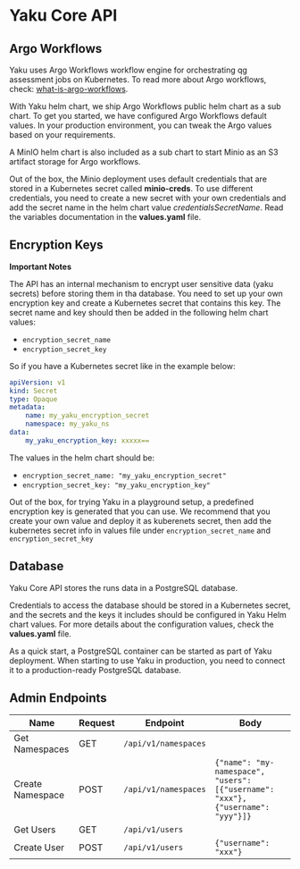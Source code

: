 <!--
SPDX-FileCopyrightText: 2024 grow platform GmbH

SPDX-License-Identifier: MIT
-->

# Yaku Core API

## Argo Workflows

Yaku uses Argo Workflows workflow engine for orchestrating qg assessment jobs on Kubernetes. To read more about Argo workflows, check: [what-is-argo-workflows](https://argoproj.github.io/argo-workflows/#what-is-argo-workflows).

With Yaku helm chart, we ship Argo Workflows public helm chart as a sub chart. To get you started, we have configured Argo Workflows default values. In your production environment, you can tweak the Argo values based on your requirements.

A MinIO helm chart is also included as a sub chart to start Minio as an S3 artifact storage for Argo workflows.

Out of the box, the Minio deployment uses default credentials that are stored in a Kubernetes secret called **minio-creds**. To use different credentials, you need to create a new secret with your own credentials and add the secret name in the helm chart value _credentialsSecretName_. Read the variables documentation in the **values.yaml** file.

## Encryption Keys

**Important Notes**

The API has an internal mechanism to encrypt user sensitive data (yaku secrets) before storing them in tha database. You need to set up your own encryption key and create a Kubernetes secret that contains this key. The secret name and key should then be added in the following helm chart values:

- `encryption_secret_name`
- `encryption_secret_key`

So if you have a Kubernetes secret like in the example below:

```yaml
apiVersion: v1
kind: Secret
type: Opaque
metadata:
    name: my_yaku_encryption_secret
    namespace: my_yaku_ns
data:
    my_yaku_encryption_key: xxxxx==
```

The values in the helm chart should be:

- `encryption_secret_name: "my_yaku_encryption_secret"`
- `encryption_secret_key: "my_yaku_encryption_key"`

Out of the box, for trying Yaku in a playground setup, a predefined encryption key is generated that you can use. We recommend that you create your own value and deploy it as kuberenets secret, then add the kubernetes secret info in values file under `encryption_secret_name` and `encryption_secret_key`

## Database

Yaku Core API stores the runs data in a PostgreSQL database.

Credentials to access the database should be stored in a Kubernetes secret, and the secrets and the keys it includes should be configured in Yaku Helm chart values. For more details about the configuration values, check the **values.yaml** file.

As a quick start, a PostgreSQL container can be started as part of Yaku deployment. When starting to use Yaku in production, you need to connect it to a production-ready PostgreSQL database.
## Admin Endpoints

| Name             | Request | Endpoint                           | Body                                                                 |
|------------------|---------|------------------------------------|----------------------------------------------------------------------|
| Get Namespaces   | GET     | `/api/v1/namespaces`               |                                                                      |
| Create Namespace | POST    | `/api/v1/namespaces`               | `{"name": "my-namespace", "users": [{"username": "xxx"},{"username": "yyy"}]}` |
| Get Users        | GET     | `/api/v1/users`                    |                                                                      |
| Create User      | POST    | `/api/v1/users`                    | `{"username": "xxx"}`                                                |
